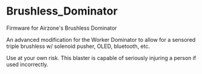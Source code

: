 # Brushless_Dominator
Firmware for Airzone's Brushless Dominator


An advanced modification for the Worker Dominator to allow for a sensored triple brushless w/ solenoid pusher, OLED, bluetooth, etc.

Use at your own risk. This blaster is capable of seriously injuring a person if used incorrectly.
